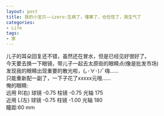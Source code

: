 ```yaml
---
layout: post
title: 我的小宝贝——izero:生病了，懂事了，也任性了，我生气了
categories:
- Life
tags:
- 家
---
```


儿子的耳朵回复还不错，虽然还在冒水，但是已经见好很好了。<br>
今天要去换一下眼镜，带儿子一起去太原街的眼睛点(像是批发市场)<br>
发现我的眼睛出现重要的散光啦，(｡･∀･)ﾉﾞ嗨……<br>
只能重新配一副了，一下子花了xxxxx元哦……<br>
俺的眼睛: <br>
远用 R(右) 球镜 -0.75 柱镜 -0.75 光轴 175 <br>
近用 L(左) 球镜 -0.75 柱镜 -1.00 光轴 180 <br>
瞳距:60 mm <br>


